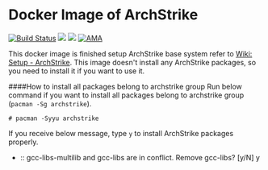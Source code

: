 # Docker Image of ArchStrike
[![Build Status](https://travis-ci.org/trileg/archstrike.svg?branch=master)](https://travis-ci.org/trileg/archstrike)
[![](https://images.microbadger.com/badges/image/trileg/archstrike.svg)](http://microbadger.com/images/trileg/archstrike "Get your own image badge on microbadger.com")
[![](https://images.microbadger.com/badges/version/trileg/archstrike.svg)](http://microbadger.com/images/trileg/archstrike "Get your own version badge on microbadger.com")
[![AMA](https://img.shields.io/badge/ask%20me-anything-0e7fc0.svg)](https://github.com/trileg/ama)

This docker image is finished setup ArchStrike base system refer to [Wiki: Setup - ArchStrike](https://archstrike.org/wiki/setup).
This image doesn't install any ArchStrike packages, so you need to install it if you want to use it.

####How to install all packages belong to archstrike group
Run below command if you want to install all packages belong to archstrike group (`pacman -Sg archstrike`).

```
# pacman -Syyu archstrike
```

If you receive below message, type `y` to install ArchStrike packages properly.
- :: gcc-libs-multilib and gcc-libs are in conflict. Remove gcc-libs? [y/N] y
